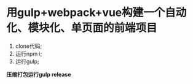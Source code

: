 # 用gulp+webpack+vue构建一个自动化、模块化、单页面的前端项目  
1. clone代码;  
1. 运行npm i;  
1. 运行gulp;

**压缩打包运行gulp release**
